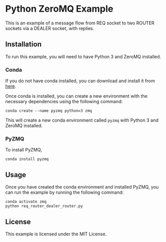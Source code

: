 # Python ZeroMQ Example

This is an example of a message flow from REQ socket to two ROUTER sockets via a DEALER socket, with replies.

## Installation

To run this example, you will need to have Python 3 and ZeroMQ installed.

### Conda

If you do not have conda installed, you can download and install it from [here](https://docs.conda.io/projects/conda/en/latest/user-guide/install/index.html).

Once conda is installed, you can create a new environment with the necessary dependencies using the following command:

```
conda create --name pyzmq python=3 zmq
```

This will create a new conda environment called `pyzmq` with Python 3 and ZeroMQ installed.

### PyZMQ

To install PyZMQ,

```
conda install pyzmq
```

## Usage

Once you have created the conda environment and installed PyZMQ, you can run the example by running the following command:

```
conda activate zmq
python req_router_dealer_router.py
```

## License

This example is licensed under the MIT License.

